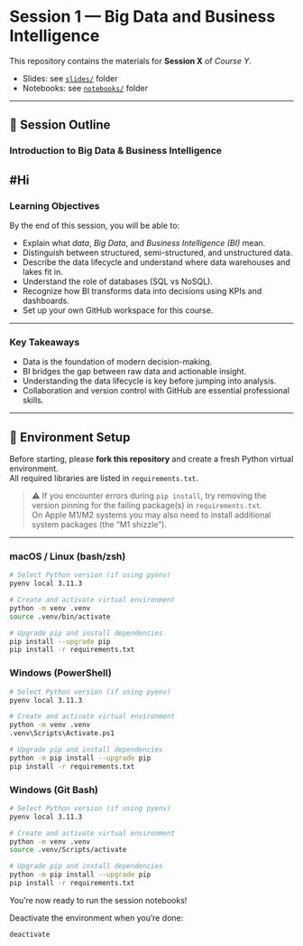 # Session 1 — Big Data and Business Intelligence

This repository contains the materials for **Session X** of *Course Y*.  
- Slides: see [`slides/`](./slides/) folder  
- Notebooks: see [`notebooks/`](./notebooks/) folder 
---

## 📑 Session Outline
### Introduction to Big Data & Business Intelligence
#Hi
---

### Learning Objectives
By the end of this session, you will be able to:
- Explain what *data*, *Big Data*, and *Business Intelligence (BI)* mean.  
- Distinguish between structured, semi-structured, and unstructured data.  
- Describe the data lifecycle and understand where data warehouses and lakes fit in.  
- Understand the role of databases (SQL vs NoSQL).  
- Recognize how BI transforms data into decisions using KPIs and dashboards.  
- Set up your own GitHub workspace for this course.

---

### Key Takeaways
- Data is the foundation of modern decision-making.  
- BI bridges the gap between raw data and actionable insight.  
- Understanding the data lifecycle is key before jumping into analysis.  
- Collaboration and version control with GitHub are essential professional skills.


---
## 🚀 Environment Setup

Before starting, please **fork this repository** and create a fresh Python virtual environment.  
All required libraries are listed in `requirements.txt`.

> ⚠️ If you encounter errors during `pip install`, try removing the version pinning for the failing package(s) in `requirements.txt`.  
> On Apple M1/M2 systems you may also need to install additional system packages (the “M1 shizzle”).

---

### macOS / Linux (bash/zsh)

```bash
# Select Python version (if using pyenv)
pyenv local 3.11.3

# Create and activate virtual environment
python -m venv .venv
source .venv/bin/activate

# Upgrade pip and install dependencies
pip install --upgrade pip
pip install -r requirements.txt
```

### Windows (PowerShell)
```bash
# Select Python version (if using pyenv)
pyenv local 3.11.3

# Create and activate virtual environment
python -m venv .venv
.venv\Scripts\Activate.ps1

# Upgrade pip and install dependencies
python -m pip install --upgrade pip
pip install -r requirements.txt
```

### Windows (Git Bash)
```bash
# Select Python version (if using pyenv)
pyenv local 3.11.3

# Create and activate virtual environment
python -m venv .venv
source .venv/Scripts/activate

# Upgrade pip and install dependencies
python -m pip install --upgrade pip
pip install -r requirements.txt
```

You’re now ready to run the session notebooks!

Deactivate the environment when you’re done:
```bash
deactivate
```
